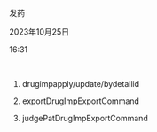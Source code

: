 发药

2023年10月25日

16:31

 

1.  drugimpapply/update/bydetailid

2.  exportDrugImpExportCommand

3.  judgePatDrugImpExportCommand
